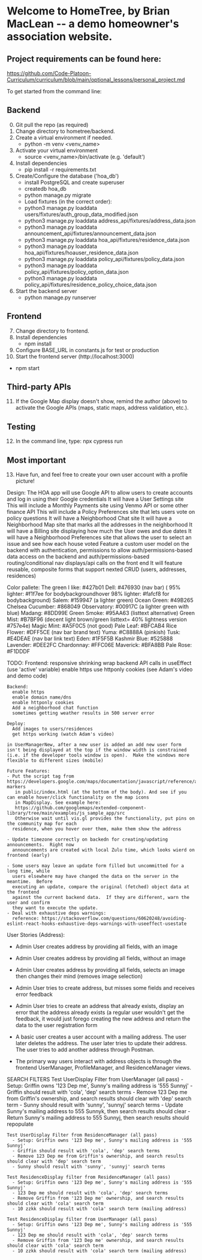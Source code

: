 # Welcome to HomeTree, by Brian MacLean -- a demo homeowner's association website.
## Project requirements can be found here:
https://github.com/Code-Platoon-Curriculum/curriculum/blob/main/optional_lessons/personal_project.md

To get started from the command line:

## Backend
0. Git pull the repo (as required)
1. Change directory to hometree/backend.
2. Create a virtual environment if needed.
   * python -m venv <venv_name>
3. Activate your virtual environment
   * source <venv_name>/bin/activate (e.g. 'default')
4. Install dependencies
   * pip install -r requirements.txt
5. Create/Configure the database ('hoa_db')
   * install PostgreSQL and create superuser
   * createdb hoa_db
   * python manage.py migrate
   * Load fixtures (in the correct order):
    * python3 manage.py loaddata users/fixtures/auth_group_data_modified.json
    * python3 manage.py loaddata address_api/fixtures/address_data.json
    * python3 manage.py loaddata announcement_api/fixtures/announcement_data.json
    * python3 manage.py loaddata hoa_api/fixtures/residence_data.json
    * python3 manage.py loaddata hoa_api/fixtures/hoauser_residence_data.json
    * python3 manage.py loaddata policy_api/fixtures/policy_data.json
    * python3 manage.py loaddata policy_api/fixtures/policy_option_data.json
    * python3 manage.py loaddata policy_api/fixtures/residence_policy_choice_data.json
6. Start the backend server
   * python manage.py runserver

## Frontend
7. Change directory to frontend.
8. Install dependencies
   * npm install
9. Configure BASE_URL in constants.js for test or production
10. Start the frontend server (http://localhost:3000)
   * npm start

## Third-party APIs
11. If the Google Map display doesn't show, remind the author (above) to activate the Google APIs (maps, static maps, address validation, etc.).

## Testing
12. In the command line, type:
npx cypress run

## Most important
13.  Have fun, and feel free to create your own user account with a profile picture!


Design:
The HOA app will use Google API to allow users to create accounts and log in using their Google credentials
It will have a User Settings site
    This will include a Monthly Payments site using Venmo API or some other finance API
    This will include a Policy Preferences site that lets users vote on policy questions
It will have a Neighborhood Chat site
It will have a Neighborhood Map site that marks all the addresses in the neighborhood
It will have a Billing site displaying how much the User owes and due dates
It will have a Neighborhood Preferences site that allows the user to select an issue and see how each house voted
Feature a custom user model on the backend with authentication, permissions to allow auth/permissions-based data
   access on the backend and auth/permissions-based routing/conditional nav displays/api calls on the front end
It will feature reusable, composite forms that support nexted CRUD (users, addresses, residences)

Color pallete:
The green I like: #427b01
Dell: #476930 (nav bar)  ( 95% lighter: #f1f7ee for bodybackgroundhover 98% lighter: #fafcf8 for bodybackground)
Salem: #159947 (a lighter green)
Ocean Green: #49B265
Chelsea Cucumber: #868049
Observatory: #00917C (a lighter green with blue)
Madang: #8DD99E
Green Smoke: #95AA63 (listtext alternative)
Green Mist: #B7BF96 (decent light brown/green listtext= 40% lightness version #757e4e)
Magic Mint: #A5F0C5 (not good)
Pale Leaf: #BFCAB4
Rice Flower: #DFF5CE (nav bar brand text)
Yuma: #C8888A (pinkish)
Tusk: #E4DEAE (nav bar link text)
Eden: #1F5F5B
Kashmir Blue: #525888
Lavender: #DEE2FC
Chardonnay: #FFC06E
Maverick: #BFA8BB
Pale Rose: #F1DDDF


TODO:
    Frontend:
      responsive shrinking 
      wrap backend API calls in useEffect (use 'active' variable)
      enable https
      use httponly cookies (see Adam's video and demo code)
             
    Backend:
      enable https
      enable domain name/dns
      enable httponly cookies
      Add a neighborhood chat function
      sometimes getting weather results in 500 server error
    
    Deploy:
      Add images to users/residences
      get https working (watch Adam's video)

    in UserManagerNew, after a new user is added an add new user form isn't being displayed at the top if the window width is constrained (i.e. if the developer tools window is open).  Make the windows more flexible to different sizes (mobile)

    Future Features:
    - Put the script tag from https://developers.google.com/maps/documentation/javascript/reference/advanced-markers
       in public/index.html (at the bottom of the body). And see if you can enable hover/click functionality on the map icons
       in MapDisplay. See example here:
       https://github.com/googlemaps/extended-component-library/tree/main/examples/js_sample_app/src
       Otherwise wait until vis.gl provides the functionality, put pins on the community map for each 
      residence, when you hover over them, make them show the address

    - Update timezone correctly on backedn for creating/updating announcements.  Right now
      announcements are created with local Zulu time, which looks wierd on frontend (early)

    - Some users may leave an update form filled but uncommitted for a long time, while
      users elsewhere may have changed the data on the server in the meantime.  Before
      executing an update, compare the original (fetched) object data at the frontend
      against the current backend data.  If they are different, warn the user and confirm
      they want to execute the update.
    - Deal with exhaustive deps warnings:
      reference: https://stackoverflow.com/questions/60620248/avoiding-eslint-react-hooks-exhaustive-deps-warnings-with-useeffect-usestate


User Stories (Address):
- Admin User creates address by providing all fields, with an image
- Admin User creates address by providing all fields, without an image
- Admin User creates address by providing all fields, selects an image then changes their mind (removes image selection)
- Admin User tries to create address, but misses some fields and receives error feedback
- Admin User tries to create an address that already exists, display an error that the address already exists (a regular user wouldn't get the feedback, it would just forego creating the new address and return the data to the user registration form
- A basic user creates a user account with a mailing address.  The user later deletes the address.
  The user later tries to update their address.  The user tries to add another address through Postman.

- The primary way users interact with address objects is through the frontend UserManager, ProfileManager, and ResidenceManager views.

SEARCH FILTERS
    Test UserDisplay Filter from UserManager (all pass)
      - Setup: Griffin owns '123 Dep me', Sunny's mailing address is '555 Sunnyj'
      - Griffin should result with 'cola', 'dep' search terms
      - Remove 123 Dep me from Griffin's ownership, and search results should clear with 'dep' search term
      - Sunny should result with 'sunny', 'sunnyj' search terms
      - Update Sunny's mailing address to 555 Sunnyk, then search results should clear
      - Return Sunny's mailing address to 555 Sunnyj, then search results should repopulate

    Test UserDisplay Filter from ResidenceManager (all pass)
      - Setup: Griffin owns '123 Dep me', Sunny's mailing address is '555 Sunnyj'
      - Griffin should result with 'cola', 'dep' search terms
      - Remove 123 Dep me from Griffin's ownership, and search results should clear with 'dep' search term
      - Sunny should result with 'sunny', 'sunnyj' search terms
    
    Test ResidenceDisplay filter from ResidenceManager (all pass)
      - Setup: Griffin owns '123 Dep me', Sunny's mailing address is '555 Sunnyj'
      - 123 Dep me should result with 'cola', 'dep' search terms
      - Remove Griffin from '123 Dep me' ownership, and search results should clear with 'cola' search term
      - 10 zzkk should result with 'cola' search term (mailing address)

    Test ResidenceDisplay filter from UserManager (all pass)
      - Setup: Griffin owns '123 Dep me', Sunny's mailing address is '555 Sunnyj'
      - 123 Dep me should result with 'cola', 'dep' search terms
      - Remove Griffin from '123 Dep me' ownership, and search results should clear with 'cola' search term
      - 10 zzkk should result with 'cola' search term (mailing address)


